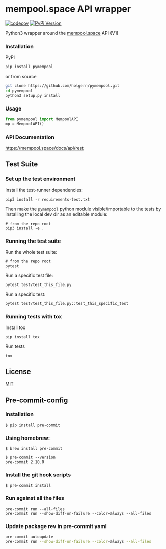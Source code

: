 # mempool.space API wrapper

[![codecov](https://codecov.io/gh/holgern/pymempool/graph/badge.svg?token=VyIU0ZxwpD)](https://codecov.io/gh/holgern/pymempool)
[![PyPi Version](https://img.shields.io/pypi/v/pymempool.svg)](https://pypi.python.org/pypi/pymempool/)

Python3 wrapper around the [mempool.space](https://www.mempool.space) API (V1)

### Installation

PyPI

```bash
pip install pymempool
```

or from source

```bash
git clone https://github.com/holgern/pymempool.git
cd pymempool
python3 setup.py install
```

### Usage

```python
from pymempool import MempoolAPI
mp = MempoolAPI()
```

### API Documentation

https://mempool.space/docs/api/rest

## Test Suite

### Set up the test environment

Install the test-runner dependencies:

```
pip3 install -r requirements-test.txt
```

Then make the `pymempool` python module visible/importable to the tests by installing the local dev dir as an editable module:

```
# from the repo root
pip3 install -e .
```

### Running the test suite

Run the whole test suite:

```
# from the repo root
pytest
```

Run a specific test file:

```
pytest test/test_this_file.py
```

Run a specific test:

```
pytest test/test_this_file.py::test_this_specific_test
```

### Running tests with tox

Install tox

```
pip install tox
```

Run tests

```
tox
```

## License

[MIT](https://choosealicense.com/licenses/mit/)

## Pre-commit-config

### Installation

```
$ pip install pre-commit
```

### Using homebrew:

```
$ brew install pre-commit
```

```
$ pre-commit --version
pre-commit 2.10.0
```

### Install the git hook scripts

```
$ pre-commit install
```

### Run against all the files

```
pre-commit run --all-files
pre-commit run --show-diff-on-failure --color=always --all-files
```

### Update package rev in pre-commit yaml

```bash
pre-commit autoupdate
pre-commit run --show-diff-on-failure --color=always --all-files
```
